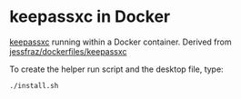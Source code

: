 # keepassxc in Docker

[keepassxc](https://github.com/keepassxreboot/keepassxc) running within a Docker container.  Derived from [jessfraz/dockerfiles/keepassxc](https://github.com/jessfraz/dockerfiles/blob/master/keepassxc/Dockerfile)

To create the helper run script and the desktop file, type:
```
./install.sh
```
